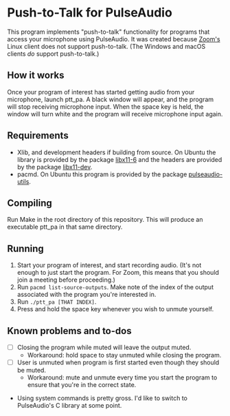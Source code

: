 # Push-to-Talk for PulseAudio

This program implements "push-to-talk" functionality for programs that access your microphone using PulseAudio. It was created because [Zoom's](https://zoom.us/) Linux client does not support push-to-talk. (The Windows and macOS clients *do* support push-to-talk.)

## How it works
Once your program of interest has started getting audio from your microphone, launch ptt\_pa. A black window will appear, and the program will stop receiving microphone input. When the space key is held, the window will turn white and the program will receive microphone input again.

## Requirements
 * Xlib, and development headers if building from source. On Ubuntu the library is provided by the package [libx11-6](https://packages.ubuntu.com/search?keywords=libx11-6) and the headers are provided by the package [libx11-dev](https://packages.ubuntu.com/search?keywords=libx11-dev).
 * pacmd. On Ubuntu this program is provided by the package [pulseaudio-utils](https://packages.ubuntu.com/search?keywords=pulseaudio-utils).

## Compiling
Run Make in the root directory of this repository. This will produce an executable ptt\_pa in that same directory.

## Running
 1. Start your program of interest, and start recording audio. (It's not enough to just start the program. For Zoom, this means that you should join a meeting before proceeding.)
 2. Run `pacmd list-source-outputs`. Make note of the index of the output associated with the program you're interested in.
 3. Run `./ptt_pa [THAT INDEX]`.
 4. Press and hold the space key whenever you wish to unmute yourself.

## Known problems and to-dos
 * [ ] Closing the program while muted will leave the output muted.
   * Workaround: hold space to stay unmuted while closing the program.
 * [ ] User is unmuted when program is first started even though they should be muted.
   * Workaround: mute and unmute every time you start the program to ensure that you're in the correct state.
 * Using system commands is pretty gross. I'd like to switch to PulseAudio's C library at some point.

